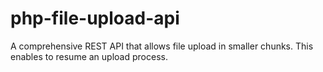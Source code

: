 # php-file-upload-api
A comprehensive REST API that allows file upload in smaller chunks. This enables to resume an upload process.

